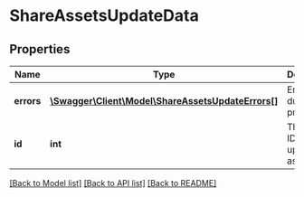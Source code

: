 # ShareAssetsUpdateData

## Properties
Name | Type | Description | Notes
------------ | ------------- | ------------- | -------------
**errors** | [**\Swagger\Client\Model\ShareAssetsUpdateErrors[]**](ShareAssetsUpdateErrors.md) | Errors during process | 
**id** | **int** | The internal ID for the updated asset | 

[[Back to Model list]](../README.md#documentation-for-models) [[Back to API list]](../README.md#documentation-for-api-endpoints) [[Back to README]](../README.md)


